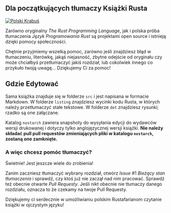 ## Dla początkujących tłumaczy Książki Rusta
[![Polski Krabuś](https://user-images.githubusercontent.com/43069023/76151831-6fda1180-60b9-11ea-9dcd-056206e80a45.png)](https://rustbookpl.zulipchat.com/join/vymxgwc8gkwtqymcrp2933yn/)

Zarówno oryginalny *The Rust Programming Language*, jak i
polska próba tłumaczenia *Język Programowania Rust* są projektami
open source i istnieją dzięki pomocy społeczności.

Chętnie przyjmiemy wszelką pomoc, zarówno jeśli znajdziesz błąd
w tłumaczeniu, literówkę, jakąś niejasność, zbytne odejście
od oryginału czy może chciałbyś przetłumaczyć jakiś rozdział,
lub cokolwiek innego co przykuło twoją uwagę... 
Dziękujemy Ci za pomoc!

## Gdzie Edytować
Sama książka znajduje się w folderze `src` i jest napisana w formacie Markdown.
W folderze `listing` znajdziesz wycinki kodu Rusta, w których należy przetłumaczyć
stałe tekstowe. W folderze `dot` znajdziesz rysunki; rzadko są one załączane.

Katalog `nostarch` zawiera snapshoty do wysyłania edycji do wydawców
wersji drukowanej i dotyczy tylko anglojęzycznej wersji książki. **Nie należy składać pull
pull requestów zmieniających pliki w katalogu `nostarch`, zostaną one zamknięte.**

### A więc chcesz pomóc tłumaczyć?
Świetnie! Jest jeszcze wiele do zrobienia!

Zanim zaczniesz tłumaczyć wybrany rozdział, otwórz *Issue* #1 *Bieżący stan tłumaczenia*
i sprawdź, czy ktoś już nie zaczął nad nim pracować. Sprawdź też obecnie otwarte *Pull Requesty*.
Jeśli nikt obecnie nie tłumaczy danego rozdziału, oznacza to że czekamy na twoje Pull Requesty.

Dziękujemy ci serdecznie w umożliwianiu polskim Rustafarianom czytanie książki w ojczystym języku!